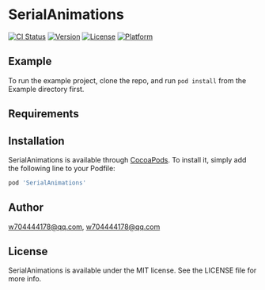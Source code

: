 # SerialAnimations

[![CI Status](https://img.shields.io/travis/w704444178@qq.com/SerialAnimations.svg?style=flat)](https://travis-ci.org/w704444178@qq.com/SerialAnimations)
[![Version](https://img.shields.io/cocoapods/v/SerialAnimations.svg?style=flat)](https://cocoapods.org/pods/SerialAnimations)
[![License](https://img.shields.io/cocoapods/l/SerialAnimations.svg?style=flat)](https://cocoapods.org/pods/SerialAnimations)
[![Platform](https://img.shields.io/cocoapods/p/SerialAnimations.svg?style=flat)](https://cocoapods.org/pods/SerialAnimations)

## Example

To run the example project, clone the repo, and run `pod install` from the Example directory first.

## Requirements

## Installation

SerialAnimations is available through [CocoaPods](https://cocoapods.org). To install
it, simply add the following line to your Podfile:

```ruby
pod 'SerialAnimations'
```

## Author

w704444178@qq.com, w704444178@qq.com

## License

SerialAnimations is available under the MIT license. See the LICENSE file for more info.
